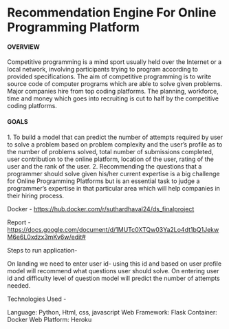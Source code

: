 # Recommendation Engine For Online Programming Platform

<h4>OVERVIEW</h4>
Competitive programming is a mind sport usually held over the Internet or a local network, involving participants trying to program according to provided specifications. The aim of competitive programming is to write source code of computer programs which are able to solve given problems. Major companies hire from top coding platforms. The planning, workforce, time and money which goes into recruiting is cut to half by the competitive coding platforms.


<h4>GOALS</h4>
1. To build a model that can predict the number of attempts required by user to solve a problem based on problem complexity and the user’s profile as to the number of problems solved, total number of submissions completed, user contribution to the online platform, location of the user, rating of the user and the rank of the user.
2. Recommending the questions that a programmer should solve given his/her current expertise is a big challenge for Online Programming Platforms but is an essential task to judge a programmer’s expertise in that particular area which will help companies in their hiring process.


Docker - https://hub.docker.com/r/suthardhaval24/ds_finalproject


Report - https://docs.google.com/document/d/1MUTc0XTQw03Ya2Lo4dt1bQ1JekwM6e6L0xdzx3mKv6w/edit#

Steps to run application-

On landing we need to enter user id- using this id and based on user profile model will recommend what questions user should solve.
On entering user id and difficulty level of question model will predict the number of attempts needed.

Technologies Used -

Language: Python, Html, css, javascript
Web Framework: Flask
Container: Docker
Web Platform: Heroku


